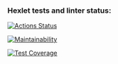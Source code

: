 ### Hexlet tests and linter status:
[![Actions Status](https://github.com/artanizo/backend-project-lvl3/workflows/hexlet-check/badge.svg)](https://github.com/artanizo/backend-project-lvl3/actions)

[![Maintainability](https://api.codeclimate.com/v1/badges/8f24cb8553450cc75086/maintainability)](https://codeclimate.com/github/artanizo/backend-project-lvl3/maintainability)

[![Test Coverage](https://api.codeclimate.com/v1/badges/8f24cb8553450cc75086/test_coverage)](https://codeclimate.com/github/artanizo/backend-project-lvl3/test_coverage)